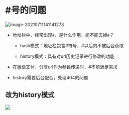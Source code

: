# #号的问题

![image-20210711141141273](https://gitee.com/zzursy/blog-image/raw/master/img/20210711141141.png "image-20210711141141273")

*   地址栏中，经常出现`#`，是什么作用，能不能去掉`#`？

    *   hash模式：地址栏包含#符号，#以后的不被后台获取

    *   history模式：具有对url历史记录进行修改的功能

*   在微信支付，分享url作为参数传递时，#不能满足需求

*   history需要后台配合，处理404的问题

## 改为history模式

![](https://gitee.com/zzursy/blog-image/raw/master/img/20210711141522.jpeg)
